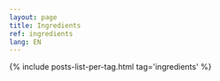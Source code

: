 ```yaml
---
layout: page
title: Ingredients
ref: ingredients
lang: EN
---
```


{% include posts-list-per-tag.html tag='ingredients' %}